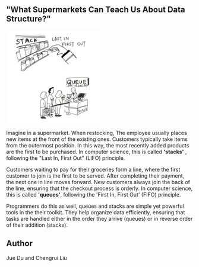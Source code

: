 <!-- BEGIN TITLE -->
## "What Supermarkets Can Teach Us About Data Structure?"
<!-- END TITLE -->


<img src="../article-drafts-20240926/figures/image-088-stack-queue.jpg" style="width: 50%;">

<!-- BEGIN BODY -->
Imagine in a supermarket. When restocking, The employee usually places new items at the front of the existing ones. Customers typically take items from the outermost position. In this way, the most recently added products are the first to be purchased. In computer science, this is called **'stacks'** , following the "Last In, First Out" (LIFO) principle.

Customers waiting to pay for their groceries form a line, where the first customer to join is the first to be served. After completing their payment, the next one in line moves forward. New customers always join the back of the line, ensuring that the checkout process is orderly. In computer science, this is called **'queues'**, following the 'First In, First Out' (FIFO) principle.

Programmers do this as well, queues and stacks are simple yet powerful tools in the their toolkit. They help organize data efficiently, ensuring that tasks are handled either in the order they arrive (queues) or in reverse order of their addition (stacks).
<!-- END BODY -->

## Author
<!-- BEGIN AUTHOR -->
Jue Du and Chengrui Liu
<!-- END AUTHOR -->
